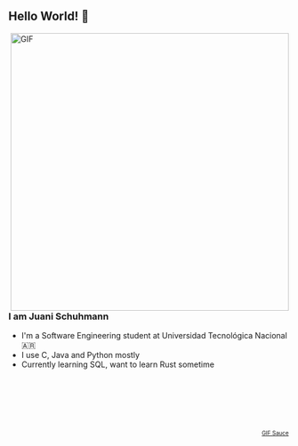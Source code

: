 ## Hello World! 👋

<img align="right" alt="GIF" src="https://1.bp.blogspot.com/-nDLygSjsvcQ/Wzr5_lFGdYI/AAAAAAABPGo/mnNWMEPVWokc_9LJdFrvapfmUHB8_2qhwCKgBGAs/s0/Omake%2BGif%2BAnime%2B-%2BEmiya-san%2BChi%2Bno%2BKyou%2Bno%2BGohan%2B-%2BEpisode%2B7%2B-%2BRin%2BFloats.gif=s0?imgmax=0" width=500 />

### I am Juani Schuhmann
- I'm a Software Engineering student at Universidad Tecnológica Nacional :argentina:
- I use C, Java and Python mostly
- Currently learning SQL, want to learn Rust sometime

<br>
<br>
<br>
<br>
<br>



<p align="right" style="font-size:10px">
<a href="https://en.wikipedia.org/wiki/Today%27s_Menu_for_the_Emiya_Family">GIF Sauce</a>
</p>

